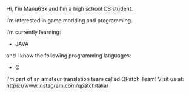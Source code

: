 Hi, I'm Manu63x and I'm a high school CS student.

I’m interested in game modding and programming.

I’m currently learning: 
<ul>
  <li>JAVA</li>
</ul>
and I know the following programming languages:
<ul>
  <li>C</li>
</ul>
I'm part of an amateur translation team called QPatch Team!
Visit us at: https://www.instagram.com/qpatchitalia/

<!---
Manu63x/Manu63x is a ✨ special ✨ repository because its `README.md` (this file) appears on your GitHub profile.
You can click the Preview link to take a look at your changes.
--->
